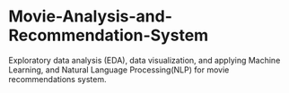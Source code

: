 # Movie-Analysis-and-Recommendation-System
Exploratory data analysis (EDA), data visualization, and applying Machine Learning, and Natural Language Processing(NLP) for movie recommendations system.
